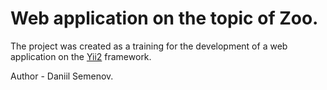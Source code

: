 <h1>Web application on the topic of Zoo.</h1>
<p>The project was created as a training for the development of a web application on the <a href='https://www.yiiframework.com/'>Yii2</a> framework.</p>
<p>Author - Daniil Semenov.</p>
